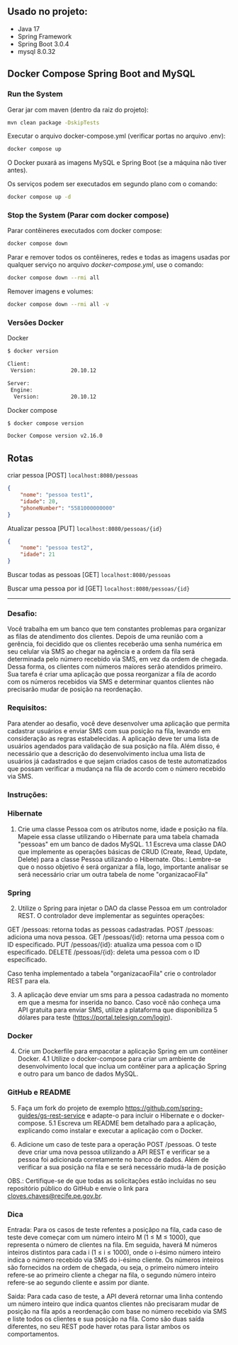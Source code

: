 ## Usado no projeto:
- Java 17
- Spring Framework
- Spring Boot 3.0.4
- mysql 8.0.32

## Docker Compose Spring Boot and MySQL
### Run the System

Gerar jar com maven (dentro da raiz do projeto):
```bash
mvn clean package -DskipTests 
```

Executar o arquivo docker-compose.yml (verificar portas no arquivo .env):
```bash
docker compose up
```

O Docker puxará as imagens MySQL e Spring Boot (se a máquina não tiver antes).

Os serviços podem ser executados em segundo plano com o comando:
```bash
docker compose up -d
```

### Stop the System (Parar com docker compose)
Parar contêineres executados com docker compose:
```bash
docker compose down
```

Parar e remover todos os contêineres, redes e todas as imagens usadas por qualquer serviço no arquivo <em>docker-compose.yml</em>, use o comando:
```bash
docker compose down --rmi all
```

Remover imagens e volumes:
```bash
docker compose down --rmi all -v
```


### Versões Docker

Docker

```bash
$ docker version

Client:
 Version:           20.10.12

Server:
 Engine:
  Version:          20.10.12

```

Docker compose

```bash
$ docker compose version

Docker Compose version v2.16.0

```

## Rotas

criar pessoa [POST]
``
localhost:8080/pessoas
``
```json
{       
    "nome": "pessoa test1",
    "idade": 20,
    "phoneNumber": "5581000000000" 
}
```


Atualizar pessoa [PUT]
``
localhost:8080/pessoas/{id}
``
```json
{       
    "nome": "pessoa test2",
    "idade": 21
}
```

Buscar todas as pessoas [GET]
``
localhost:8080/pessoas
``

Buscar uma pessoa por id [GET]
``
localhost:8080/pessoas/{id}
``

___
### Desafio:
Você trabalha em um banco que tem constantes problemas para organizar as filas de atendimento dos clientes.
Depois de uma reunião com a gerência, foi decidido que os clientes receberão uma senha numérica em seu celular via SMS ao chegar na agência e a ordem da fila será determinada pelo número recebido via SMS, em vez da ordem de chegada.
Dessa forma, os clientes com números maiores serão atendidos primeiro.
Sua tarefa é criar uma aplicação que possa reorganizar a fila de acordo com os números recebidos via SMS e determinar quantos clientes não precisarão mudar de posição na reordenação.

### Requisitos:
Para atender ao desafio, você deve desenvolver uma aplicação que permita cadastrar usuários e enviar SMS com sua posição na fila, levando em consideração as regras estabelecidas.
A aplicação deve ter uma lista de usuários agendados para validação de sua posição na fila. Além disso, é necessário que a descrição do desenvolvimento inclua uma lista de usuários já cadastrados e que sejam criados casos de teste automatizados que possam verificar a mudança na fila de acordo com o número recebido via SMS.

### Instruções:

### Hibernate
1. Crie uma classe Pessoa com os atributos nome, idade e posição na fila. Mapeie essa classe utilizando o Hibernate para uma tabela chamada "pessoas" em um banco de dados MySQL.
   1.1 Escreva uma classe DAO que implemente as operações básicas de CRUD (Create, Read, Update, Delete) para a classe Pessoa utilizando o Hibernate.
   Obs.: Lembre-se que o nosso objetivo é será organizar a fila, logo, importante analisar se será necessário criar um outra tabela de nome "organizacaoFila"

### Spring
2. Utilize o Spring para injetar o DAO da classe Pessoa em um controlador REST. O controlador deve implementar as seguintes operações:

GET /pessoas: retorna todas as pessoas cadastradas.
POST /pessoas: adiciona uma nova pessoa.
GET /pessoas/{id}: retorna uma pessoa com o ID especificado.
PUT /pessoas/{id}: atualiza uma pessoa com o ID especificado.
DELETE /pessoas/{id}: deleta uma pessoa com o ID especificado.

Caso tenha implementado a tabela "organizacaoFila" crie o controlador REST para ela.

3. A aplicação deve enviar um sms para a pessoa cadastrada no momento em que a mesma for inserida no banco. Caso você não conheça uma API gratuita para enviar SMS, utilize a plataforma que disponibiliza 5 dólares para teste (https://portal.telesign.com/login).

### Docker

4. Crie um Dockerfile para empacotar a aplicação Spring em um contêiner Docker.
   4.1 Utilize o docker-compose para criar um ambiente de desenvolvimento local que inclua um contêiner para a aplicação Spring e outro para um banco de dados MySQL.

### GitHub e README
5. Faça um fork do projeto de exemplo https://github.com/spring-guides/gs-rest-service e adapte-o para incluir o Hibernate e o docker-compose.
   5.1 Escreva um README bem detalhado para a aplicação, explicando como instalar e executar a aplicação com o Docker.

6. Adicione um caso de teste para a operação POST /pessoas. O teste deve criar uma nova pessoa utilizando a API REST e verificar se a pessoa foi adicionada corretamente no banco de dados. Além de verificar a sua posição na fila e se será necessário mudá-la de posição


OBS.: Certifique-se de que todas as solicitações estão incluídas no seu repositório público do GitHub e envie o link para cloves.chaves@recife.pe.gov.br.

### Dica

Entrada:
Para os casos de teste refentes a posiçãpo na fila, cada caso de teste deve começar com um número inteiro M (1 ≤ M ≤ 1000), que representa o número de clientes na fila.
Em seguida, haverá M números inteiros distintos para cada i (1 ≤ i ≤ 1000), onde o i-ésimo número inteiro indica o número recebido via SMS do i-ésimo cliente.
Os números inteiros são fornecidos na ordem de chegada, ou seja, o primeiro número inteiro refere-se ao primeiro cliente a chegar na fila, o segundo número inteiro refere-se ao segundo cliente e assim por diante.

Saida:
Para cada caso de teste, a API deverá  retornar uma linha contendo um número inteiro que indica quantos clientes não precisaram mudar de posição na fila após a reordenação com base no número recebido via SMS e
liste todos os clientes e sua posição na fila. Como são duas saída diferentes, no seu REST pode haver rotas para listar ambos os comportamentos.